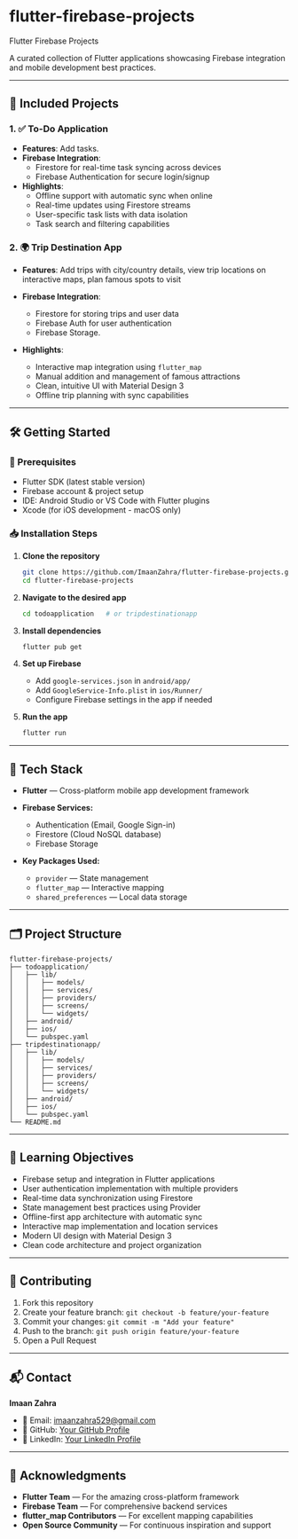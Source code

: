 # flutter-firebase-projects
Flutter Firebase Projects

A curated collection of Flutter applications showcasing Firebase integration and mobile development best practices.

---

## 📱 Included Projects

### 1. ✅ To-Do Application
- **Features**: Add tasks.
- **Firebase Integration**: 
  - Firestore for real-time task syncing across devices
  - Firebase Authentication for secure login/signup
- **Highlights**:
  - Offline support with automatic sync when online
  - Real-time updates using Firestore streams
  - User-specific task lists with data isolation
  - Task search and filtering capabilities

### 2. 🌍 Trip Destination App
- **Features**: Add trips with city/country details, view trip locations on interactive maps, plan famous spots to visit
- **Firebase Integration**:
  - Firestore for storing trips and user data
  - Firebase Auth for user authentication
  - Firebase Storage.

- **Highlights**:
  - Interactive map integration using `flutter_map`
  - Manual addition and management of famous attractions
  - Clean, intuitive UI with Material Design 3
  - Offline trip planning with sync capabilities

---

## 🛠️ Getting Started

### 🔧 Prerequisites
- Flutter SDK (latest stable version)
- Firebase account & project setup
- IDE: Android Studio or VS Code with Flutter plugins
- Xcode (for iOS development - macOS only)

### 📥 Installation Steps

1. **Clone the repository**
   ```bash
   git clone https://github.com/ImaanZahra/flutter-firebase-projects.git
   cd flutter-firebase-projects
   ```

2. **Navigate to the desired app**
   ```bash
   cd todoapplication   # or tripdestinationapp
   ```

3. **Install dependencies**
   ```bash
   flutter pub get
   ```

4. **Set up Firebase**
   - Add `google-services.json` in `android/app/`
   - Add `GoogleService-Info.plist` in `ios/Runner/`
   - Configure Firebase settings in the app if needed

5. **Run the app**
   ```bash
   flutter run
   ```

---

## 🧰 Tech Stack

- **Flutter** — Cross-platform mobile app development framework
- **Firebase Services:**
  - Authentication (Email, Google Sign-in)
  - Firestore (Cloud NoSQL database)
  - Firebase Storage 

- **Key Packages Used:**
  - `provider` — State management
  - `flutter_map` — Interactive mapping
  - `shared_preferences` — Local data storage


---

## 🗂️ Project Structure

```
flutter-firebase-projects/
├── todoapplication/
│   ├── lib/
│   │   ├── models/
│   │   ├── services/
│   │   ├── providers/
│   │   ├── screens/
│   │   └── widgets/
│   ├── android/
│   ├── ios/
│   └── pubspec.yaml
├── tripdestinationapp/
│   ├── lib/
│   │   ├── models/
│   │   ├── services/
│   │   ├── providers/
│   │   ├── screens/
│   │   └── widgets/
│   ├── android/
│   ├── ios/
│   └── pubspec.yaml
└── README.md
```

---

## 🎯 Learning Objectives

- Firebase setup and integration in Flutter applications
- User authentication implementation with multiple providers
- Real-time data synchronization using Firestore
- State management best practices using Provider
- Offline-first app architecture with automatic sync
- Interactive map implementation and location services
- Modern UI design with Material Design 3
- Clean code architecture and project organization

---

## 🤝 Contributing

1. Fork this repository
2. Create your feature branch: `git checkout -b feature/your-feature`
3. Commit your changes: `git commit -m "Add your feature"`
4. Push to the branch: `git push origin feature/your-feature`
5. Open a Pull Request

---

## 📬 Contact

**Imaan Zahra**
- 📧 Email: imaanzahra529@gmail.com
- 🔗 GitHub: [Your GitHub Profile](https://github.com/ImaanZahra)
- 💼 LinkedIn: [Your LinkedIn Profile](https://linkedin.com/in/imaan-zahra-)

---

## 🙌 Acknowledgments

- **Flutter Team** — For the amazing cross-platform framework
- **Firebase Team** — For comprehensive backend services
- **flutter_map Contributors** — For excellent mapping capabilities
- **Open Source Community** — For continuous inspiration and support